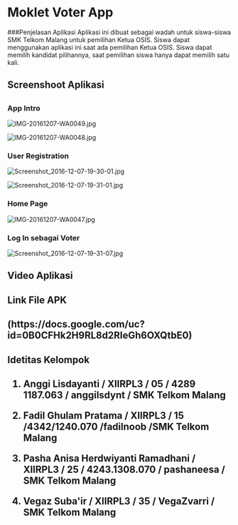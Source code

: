 # Moklet Voter App

###Penjelasan Aplikasi
Aplikasi ini dibuat sebagai wadah untuk siswa-siswa SMK Telkom Malang untuk pemilihan Ketua OSIS. Siswa dapat menggunakan aplikasi ini saat ada pemilihan Ketua OSIS.
Siswa dapat memilih kandidat pilihannya, saat pemilihan siswa hanya dapat memilih satu kali.

<h2>Screenshoot Aplikasi<h2>

<h3>App Intro</h3>

![IMG-20161207-WA0049.jpg](https://docs.google.com/uc?id=0B0CFHk2H9RL8WDNrUWhadUY2ZFE)

![IMG-20161207-WA0048.jpg](https://docs.google.com/uc?id=0B0CFHk2H9RL8d0dGT2FraS16czA)

<h3>User Registration</h3>

![Screenshot_2016-12-07-19-30-01.jpg](https://docs.google.com/uc?id=0B0CFHk2H9RL8MmtsbDhsNW1fWGM)

![Screenshot_2016-12-07-19-31-01.jpg](https://docs.google.com/uc?id=0B0CFHk2H9RL8UTZkS21Jd3lKMEk)

<h3>Home Page</h3>

![IMG-20161207-WA0047.jpg](https://docs.google.com/uc?id=0B0CFHk2H9RL8Z050dGtkVXlqaFE)

<h3>Log In sebagai Voter</h3>

![Screenshot_2016-12-07-19-31-07.jpg](https://docs.google.com/uc?id=0B0CFHk2H9RL8WE91dndqX2VSWm8)

<h3></h3>

<h2>Video Aplikasi<h2>


<h2>Link File APK<h2>
(https://docs.google.com/uc?id=0B0CFHk2H9RL8d2RIeGh6OXQtbE0)

<h2>Idetitas Kelompok<h2>

1. Anggi Lisdayanti / XIIRPL3 / 05 / 4289 1187.063 / anggilsdynt / SMK Telkom Malang

2. Fadil Ghulam Pratama / XIIRPL3 / 15 /4342/1240.070 /fadilnoob /SMK Telkom Malang

3. Pasha Anisa Herdwiyanti Ramadhani / XIIRPL3 / 25 / 4243.1308.070 / pashaneesa / SMK Telkom Malang

4. Vegaz Suba'ir / XIIRPL3 / 35 / VegaZvarri / SMK Telkom Malang
